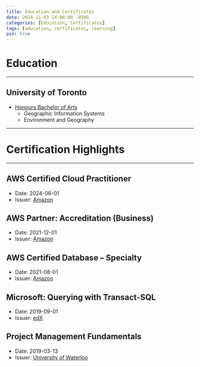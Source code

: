 ```yaml
---
title: Education and Certificates
date: 2024-11-03 14:00:00 -0500
categories: [Education, Certificates]
tags: [education, certificates, learning]
pin: true
---
```

# Education

---

## University of Toronto
 - [Honours Bachelor of Arts](https://www.artsci.utoronto.ca/)
    - Geographic Information Systems
    - Environment and Geography

--- 

# Certification Highlights

--- 

## AWS Certified Cloud Practitioner

* Date: 2024-06-01
* Issuer: [Amazon](https://www.credly.com/badges/cd3dd32d-6f51-4495-96b6-a7414adb323a?source=linked_in_profile)

## AWS Partner: Accreditation (Business)

* Date: 2021-12-01
* Issuer: [Amazon](https://www.credly.com/badges/11f91ece-ac74-4519-a5b5-c97e4dec3b35?source=linked_in_profile)

## AWS Certified Database – Specialty

* Date: 2021-08-01
* Issuer: [Amazon](https://www.linkedin.com/in/phillip-b-39b3884a/details/certifications/)

## Microsoft: Querying with Transact-SQL

* Date: 2019-09-01
* Issuer: [edX](https://courses.edx.org/certificates/84baf226f34e44129ad7ba971dc7eba1)

## Project Management Fundamentals

* Date: 2019-03-13
* Issuer: [University of Waterloo](https://pd.uwaterloo.ca/OnlineCourse.aspx?courseCatalogID=dee366d9-1605-42b0-bee8-3a9cf6c826aa>)